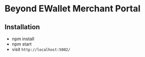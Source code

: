 # Beyond EWallet Merchant Portal

## Installation
* npm install
* npm start
* visit `http://localhost:5002/`

